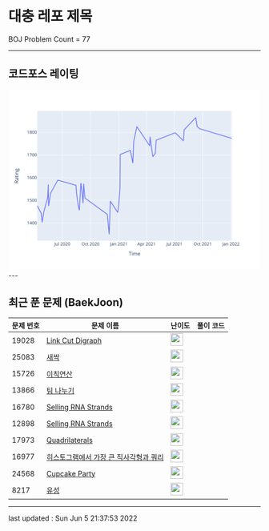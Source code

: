 # 대충 레포 제목

BOJ Problem Count = 77

---

## 코드포스 레이팅
[![Rating Graph](./cfStats.svg)](https://github.com/ingyu1008/Algorithm-Problem-Solving/blob/master/cfStats.html)---

## 최근 푼 문제 (BaekJoon)
| 문제 번호 | 문제 이름 | 난이도 | 풀이 코드 |
| --- | --- | --- | --- |
| 19028 | [Link Cut Digraph](https://www.acmicpc.net/problem/19028) | <img height="25px" width="25px=" src="https://static.solved.ac/tier_small/27.svg"/> |  |
| 25083 | [새싹](https://www.acmicpc.net/problem/25083) | <img height="25px" width="25px=" src="https://static.solved.ac/tier_small/1.svg"/> |  |
| 15726 | [이칙연산](https://www.acmicpc.net/problem/15726) | <img height="25px" width="25px=" src="https://static.solved.ac/tier_small/2.svg"/> |  |
| 13866 | [팀 나누기](https://www.acmicpc.net/problem/13866) | <img height="25px" width="25px=" src="https://static.solved.ac/tier_small/2.svg"/> |  |
| 16780 | [Selling RNA Strands](https://www.acmicpc.net/problem/16780) | <img height="25px" width="25px=" src="https://static.solved.ac/tier_small/23.svg"/> |  |
| 12898 | [Selling RNA Strands](https://www.acmicpc.net/problem/12898) | <img height="25px" width="25px=" src="https://static.solved.ac/tier_small/23.svg"/> |  |
| 17973 | [Quadrilaterals](https://www.acmicpc.net/problem/17973) | <img height="25px" width="25px=" src="https://static.solved.ac/tier_small/23.svg"/> |  |
| 16977 | [히스토그램에서 가장 큰 직사각형과 쿼리](https://www.acmicpc.net/problem/16977) | <img height="25px" width="25px=" src="https://static.solved.ac/tier_small/23.svg"/> |  |
| 24568 | [Cupcake Party](https://www.acmicpc.net/problem/24568) | <img height="25px" width="25px=" src="https://static.solved.ac/tier_small/1.svg"/> |  |
| 8217 | [유성](https://www.acmicpc.net/problem/8217) | <img height="25px" width="25px=" src="https://static.solved.ac/tier_small/22.svg"/> |  |


---

last updated : Sun Jun  5 21:37:53 2022

